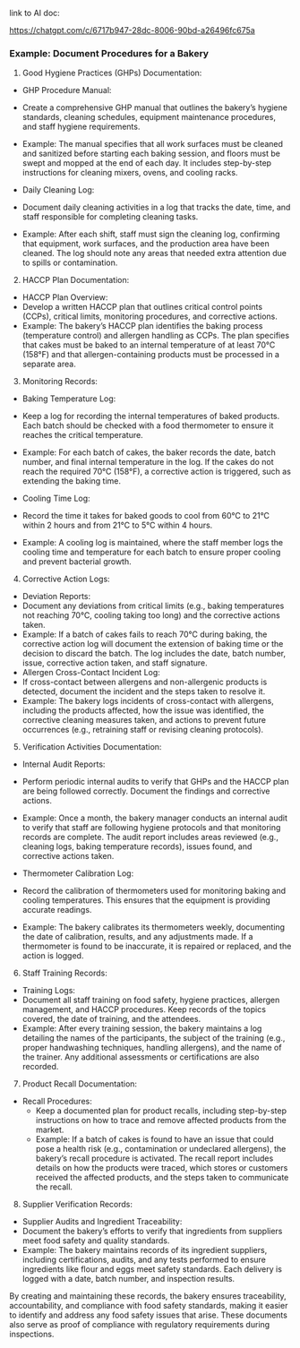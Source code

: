 link to AI doc:

https://chatgpt.com/c/6717b947-28dc-8006-90bd-a26496fc675a


### Example: Document Procedures for a Bakery

1. Good Hygiene Practices (GHPs) Documentation:

- GHP Procedure Manual:

 - Create a comprehensive GHP manual that outlines the bakery’s hygiene standards, cleaning schedules, equipment maintenance procedures, and staff hygiene requirements.
 - Example: The manual specifies that all work surfaces must be cleaned and sanitized before starting each baking session, and floors must be swept and mopped at the end of each day. It includes step-by-step instructions for cleaning mixers, ovens, and cooling racks.

- Daily Cleaning Log:

 - Document daily cleaning activities in a log that tracks the date, time, and staff responsible for completing cleaning tasks.
 - Example: After each shift, staff must sign the cleaning log, confirming that equipment, work surfaces, and the production area have been cleaned. The log should note any areas that needed extra attention due to spills or contamination.

2. HACCP Plan Documentation:

- HACCP Plan Overview:
 - Develop a written HACCP plan that outlines critical control points (CCPs), critical limits, monitoring procedures, and corrective actions.
 - Example: The bakery’s HACCP plan identifies the baking process (temperature control) and allergen handling as CCPs. The plan specifies that cakes must be baked to an internal temperature of at least 70°C (158°F) and that allergen-containing products must be processed in a separate area.

3. Monitoring Records:

- Baking Temperature Log:

 - Keep a log for recording the internal temperatures of baked products. Each batch should be checked with a food thermometer to ensure it reaches the critical temperature.
 - Example: For each batch of cakes, the baker records the date, batch number, and final internal temperature in the log. If the cakes do not reach the required 70°C (158°F), a corrective action is triggered, such as extending the baking time.

- Cooling Time Log:

 - Record the time it takes for baked goods to cool from 60°C to 21°C within 2 hours and from 21°C to 5°C within 4 hours.
 - Example: A cooling log is maintained, where the staff member logs the cooling time and temperature for each batch to ensure proper cooling and prevent bacterial growth.

4. Corrective Action Logs:

- Deviation Reports:
 - Document any deviations from critical limits (e.g., baking temperatures not reaching 70°C, cooling taking too long) and the corrective actions taken.
 - Example: If a batch of cakes fails to reach 70°C during baking, the corrective action log will document the extension of baking time or the decision to discard the batch. The log includes the date, batch number, issue, corrective action taken, and staff signature.
- Allergen Cross-Contact Incident Log:
 - If cross-contact between allergens and non-allergenic products is detected, document the incident and the steps taken to resolve it.
 - Example: The bakery logs incidents of cross-contact with allergens, including the products affected, how the issue was identified, the corrective cleaning measures taken, and actions to prevent future occurrences (e.g., retraining staff or revising cleaning protocols).

5. Verification Activities Documentation:

 - Internal Audit Reports:

 - Perform periodic internal audits to verify that GHPs and the HACCP plan are being followed correctly. Document the findings and corrective actions.
 - Example: Once a month, the bakery manager conducts an internal audit to verify that staff are following hygiene protocols and that monitoring records are complete. The audit report includes areas reviewed (e.g., cleaning logs, baking temperature records), issues found, and corrective actions taken.

- Thermometer Calibration Log:

 - Record the calibration of thermometers used for monitoring baking and cooling temperatures. This ensures that the equipment is providing accurate readings.
 - Example: The bakery calibrates its thermometers weekly, documenting the date of calibration, results, and any adjustments made. If a thermometer is found to be inaccurate, it is repaired or replaced, and the action is logged.

6. Staff Training Records:

 - Training Logs:
  - Document all staff training on food safety, hygiene practices, allergen management, and HACCP procedures. Keep records of the topics covered, the date of training, and the attendees.
  - Example: After every training session, the bakery maintains a log detailing the names of the participants, the subject of the training (e.g., proper handwashing techniques, handling allergens), and the name of the trainer. Any additional assessments or certifications are also recorded.

7. Product Recall Documentation:

- Recall Procedures:
  - Keep a documented plan for product recalls, including step-by-step instructions on how to trace and remove affected products from the market.
  - Example: If a batch of cakes is found to have an issue that could pose a health risk (e.g., contamination or undeclared allergens), the bakery’s recall procedure is activated. The recall report includes details on how the products were traced, which stores or customers received the affected products, and the steps taken to communicate the recall.

8. Supplier Verification Records:

 - Supplier Audits and Ingredient Traceability:
  - Document the bakery’s efforts to verify that ingredients from suppliers meet food safety and quality standards.
  - Example: The bakery maintains records of its ingredient suppliers, including certifications, audits, and any tests performed to ensure ingredients like flour and eggs meet safety standards. Each delivery is logged with a date, batch number, and inspection results.

By creating and maintaining these records, the bakery ensures traceability, accountability, and compliance with food safety standards, making it easier to identify and address any food safety issues that arise. These documents also serve as proof of compliance with regulatory requirements during inspections.
